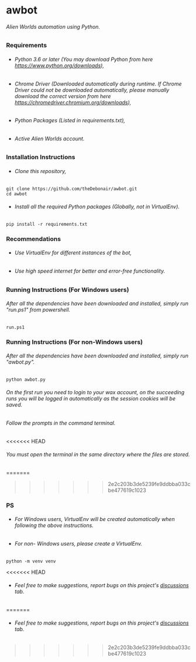 # awbot
###### Alien Worlds automation using Python.

### Requirements
- ###### Python 3.6 or later (You may download Python from here https://www.python.org/downloads),
- ###### Chrome Driver (Downloaded automatically during runtime. If Chrome Driver could not be downloaded automatically, please manually download the correct version from here https://chromedriver.chromium.org/downloads),
- ###### Python Packages (Listed in requirements.txt),
- ###### Active Alien Worlds account.

### Installation Instructions
- ###### Clone this repository,
```
git clone https://github.com/theDebonair/awbot.git
cd awbot
```
- ###### Install all the required Python packages (Globally, not in VirtualEnv).
```
pip install -r requirements.txt
```

### Recommendations
- ###### Use VirtualEnv for different instances of the bot,
- ###### Use high speed internet for better and error-free functionality.

### Running Instructions (For Windows users)
###### After all the dependencies have been downloaded and installed, simply run "run.ps1" from powershell.
```
run.ps1
```

### Running Instructions (For non-Windows users)
###### After all the dependencies have been downloaded and installed, simply run "awbot.py".
```
python awbot.py
```

###### On the first run you need to login to your wax account, on the succeeding runs you will be logged in automatically as the session cookies will be saved.

###### Follow the prompts in the command terminal.
<<<<<<< HEAD

###### You must open the terminal in the same directory where the files are stored.
=======
>>>>>>> 2e2c203b3de5239fe9ddbba033cbe477619c1023

### PS
- ###### For Windows users, VirtualEnv will be created automatically when following the above instructions.
- ###### For non- Windows users, please create a VirtualEnv.
```
python -m venv venv
```
<<<<<<< HEAD
- ###### Feel free to make suggestions, report bugs on this project's [discussions](https://github.com/theDebonair/awbot/discussions) tab.
=======
- ###### Feel free to make suggestions, report bugs on this project's [discussions](https://github.com/theDebonair/ryzenadj_2500u_a315/discussions) tab.
>>>>>>> 2e2c203b3de5239fe9ddbba033cbe477619c1023
